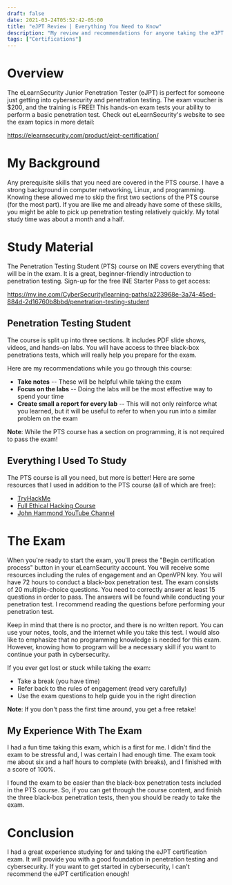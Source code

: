 ```yaml
---
draft: false
date: 2021-03-24T05:52:42-05:00
title: "eJPT Review | Everything You Need to Know"
description: "My review and recommendations for anyone taking the eJPT certification exam"
tags: ["Certifications"]
---
```

# Overview

The eLearnSecurity Junior Penetration Tester (eJPT) is perfect for someone just getting into
cybersecurity and penetration testing. The exam voucher is $200, and the training is FREE! This
hands-on exam tests your ability to perform a basic penetration test. Check out eLearnSecurity's
website to see the exam topics in more detail:

https://elearnsecurity.com/product/ejpt-certification/

# My Background

Any prerequisite skills that you need are covered in the PTS course. I have a strong background in
computer networking, Linux, and programming. Knowing these allowed me to skip the first two sections
of the PTS course (for the most part). If you are like me and already have some of these skills, you
might be able to pick up penetration testing relatively quickly. My total study time was about a
month and a half.

# Study Material

The Penetration Testing Student (PTS) course on INE covers everything that will be in the exam. It
is a great, beginner-friendly introduction to penetration testing. Sign-up for the free INE Starter
Pass to get access:

https://my.ine.com/CyberSecurity/learning-paths/a223968e-3a74-45ed-884d-2d16760b8bbd/penetration-testing-student

## Penetration Testing Student

The course is split up into three sections. It includes PDF slide shows, videos, and hands-on labs.
You will have access to three black-box penetrations tests, which will really help you prepare for
the exam.

Here are my recommendations while you go through this course:

* **Take notes** -- These will be helpful while taking the exam
* **Focus on the labs** -- Doing the labs will be the most effective way to spend your time
* **Create small a report for every lab** -- This will not only reinforce what you learned, but it
  will be useful to refer to when you run into a similar problem on the exam

**Note**: While the PTS course has a section on programming, it is not required to pass the exam!

## Everything I Used To Study

The PTS course is all you need, but more is better! Here are some resources that I used in addition
to the PTS course (all of which are free):

* [TryHackMe](https://tryhackme.com)
* [Full Ethical Hacking Course](https://www.youtube.com/watch?v=WnN6dbos5u8)
* [John Hammond YouTube Channel](https://www.youtube.com/c/JohnHammond010)

# The Exam

When you're ready to start the exam, you'll press the "Begin certification process" button in your
eLearnSecurity account. You will receive some resources including the rules of engagement and an
OpenVPN key. You will have 72 hours to conduct a black-box penetration test. The exam consists of 20
multiple-choice questions. You need to correctly answer at least 15 questions in order to pass. The
answers will be found while conducting your penetration test. I recommend reading the questions
before performing your penetration test.

Keep in mind that there is no proctor, and there is no written report. You can use your notes, tools,
and the internet while you take this test. I would also like to emphasize that no programming
knowledge is needed for this exam. However, knowing how to program will be a necessary skill if you
want to continue your path in cybersecurity.

If you ever get lost or stuck while taking the exam:

* Take a break (you have time)
* Refer back to the rules of engagement (read very carefully)
* Use the exam questions to help guide you in the right direction

**Note**: If you don't pass the first time around, you get a free retake!

## My Experience With The Exam

I had a fun time taking this exam, which is a first for me. I didn't find the exam to be stressful
and, I was certain I had enough time. The exam took me about six and a half hours to complete (with
breaks), and I finished with a score of 100%.

I found the exam to be easier than the black-box penetration tests included in the PTS course. So,
if you can get through the course content, and finish the three black-box penetration tests, then
you should be ready to take the exam.

# Conclusion

I had a great experience studying for and taking the eJPT certification exam. It will provide you
with a good foundation in penetration testing and cybersecurity. If you want to get started in
cybersecurity, I can't recommend the eJPT certification enough!
